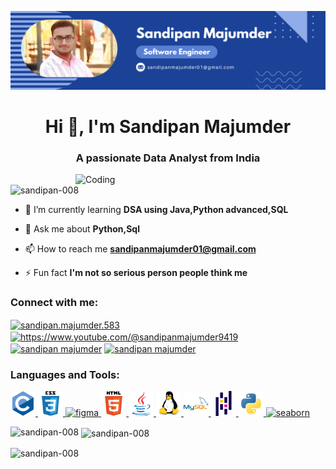 ![logo](https://github.com/Sandipan-008/Sandipan-008/blob/main/Blue%20and%20White%20Bold%20Real%20Estate%20Agent%20LinkedIn%20Banner.png)
<h1 align="center">Hi 👋, I'm Sandipan Majumder</h1>
<h3 align="center">A passionate Data Analyst from India</h3>
<img align = "right" alt = "Coding" width = "400" src= "https://user-images.githubusercontent.com/55389276/140866485-8fb1c876-9a8f-4d6a-98dc-08c4981eaf70.gif"
<p align="left"> <img src="https://komarev.com/ghpvc/?username=sandipan-008&label=Profile%20views&color=0e75b6&style=flat" alt="sandipan-008" /> </p>

- 🌱 I’m currently learning **DSA using Java,Python advanced,SQL**

- 💬 Ask me about **Python,Sql**

- 📫 How to reach me **sandipanmajumder01@gmail.com**

- ⚡ Fun fact **I'm not so serious person people think me**

<h3 align="left">Connect with me:</h3>
<p align="left">
<a href="https://instagram.com/sandipan.majumder.583" target="blank"><img align="center" src="https://raw.githubusercontent.com/rahuldkjain/github-profile-readme-generator/master/src/images/icons/Social/instagram.svg" alt="sandipan.majumder.583" height="30" width="40" /></a>
<a href="https://www.youtube.com/c/https://www.youtube.com/@sandipanmajumder9419" target="blank"><img align="center" src="https://raw.githubusercontent.com/rahuldkjain/github-profile-readme-generator/master/src/images/icons/Social/youtube.svg" alt="https://www.youtube.com/@sandipanmajumder9419" height="30" width="40" /></a>
<a href="https://www.hackerrank.com/sandipan majumder" target="blank"><img align="center" src="https://raw.githubusercontent.com/rahuldkjain/github-profile-readme-generator/master/src/images/icons/Social/hackerrank.svg" alt="sandipan majumder" height="30" width="40" /></a>
<a href="https://www.leetcode.com/sandipan majumder" target="blank"><img align="center" src="https://raw.githubusercontent.com/rahuldkjain/github-profile-readme-generator/master/src/images/icons/Social/leet-code.svg" alt="sandipan majumder" height="30" width="40" /></a>
</p>

<h3 align="left">Languages and Tools:</h3>
<p align="left"> <a href="https://www.cprogramming.com/" target="_blank" rel="noreferrer"> <img src="https://raw.githubusercontent.com/devicons/devicon/master/icons/c/c-original.svg" alt="c" width="40" height="40"/> </a> <a href="https://www.w3schools.com/css/" target="_blank" rel="noreferrer"> <img src="https://raw.githubusercontent.com/devicons/devicon/master/icons/css3/css3-original-wordmark.svg" alt="css3" width="40" height="40"/> </a> <a href="https://www.figma.com/" target="_blank" rel="noreferrer"> <img src="https://www.vectorlogo.zone/logos/figma/figma-icon.svg" alt="figma" width="40" height="40"/> </a> <a href="https://www.w3.org/html/" target="_blank" rel="noreferrer"> <img src="https://raw.githubusercontent.com/devicons/devicon/master/icons/html5/html5-original-wordmark.svg" alt="html5" width="40" height="40"/> </a> <a href="https://www.java.com" target="_blank" rel="noreferrer"> <img src="https://raw.githubusercontent.com/devicons/devicon/master/icons/java/java-original.svg" alt="java" width="40" height="40"/> </a> <a href="https://www.linux.org/" target="_blank" rel="noreferrer"> <img src="https://raw.githubusercontent.com/devicons/devicon/master/icons/linux/linux-original.svg" alt="linux" width="40" height="40"/> </a> <a href="https://www.mysql.com/" target="_blank" rel="noreferrer"> <img src="https://raw.githubusercontent.com/devicons/devicon/master/icons/mysql/mysql-original-wordmark.svg" alt="mysql" width="40" height="40"/> </a> <a href="https://pandas.pydata.org/" target="_blank" rel="noreferrer"> <img src="https://raw.githubusercontent.com/devicons/devicon/2ae2a900d2f041da66e950e4d48052658d850630/icons/pandas/pandas-original.svg" alt="pandas" width="40" height="40"/> </a> <a href="https://www.python.org" target="_blank" rel="noreferrer"> <img src="https://raw.githubusercontent.com/devicons/devicon/master/icons/python/python-original.svg" alt="python" width="40" height="40"/> </a> <a href="https://seaborn.pydata.org/" target="_blank" rel="noreferrer"> <img src="https://seaborn.pydata.org/_images/logo-mark-lightbg.svg" alt="seaborn" width="40" height="40"/> </a> </p>

<p><img align="left" src="https://github-readme-stats.vercel.app/api/top-langs?username=sandipan-008&show_icons=true&locale=en&layout=compact" alt="sandipan-008" /></p>

<p>&nbsp;<img align="center" src="https://github-readme-stats.vercel.app/api?username=sandipan-008&show_icons=true&locale=en" alt="sandipan-008" /></p>

<p><img align="center" src="https://github-readme-streak-stats.herokuapp.com/?user=sandipan-008&" alt="sandipan-008" /></p>
